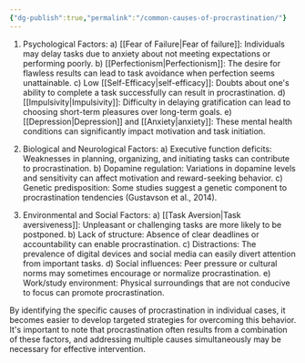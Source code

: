 ```yaml
---
{"dg-publish":true,"permalink":"/common-causes-of-procrastination/"}
---
```




1. Psychological Factors:
   a) [[Fear of Failure\|Fear of failure]]: Individuals may delay tasks due to anxiety about not meeting expectations or performing poorly.
   b) [[Perfectionism\|Perfectionism]]: The desire for flawless results can lead to task avoidance when perfection seems unattainable.
   c) Low [[Self-Efficacy\|self-efficacy]]: Doubts about one's ability to complete a task successfully can result in procrastination.
   d) [[Impulsivity\|Impulsivity]]: Difficulty in delaying gratification can lead to choosing short-term pleasures over long-term goals.
   e) [[Depression\|Depression]] and [[Anxiety\|anxiety]]: These mental health conditions can significantly impact motivation and task initiation.

2. Biological and Neurological Factors:
   a) Executive function deficits: Weaknesses in planning, organizing, and initiating tasks can contribute to procrastination.
   b) Dopamine regulation: Variations in dopamine levels and sensitivity can affect motivation and reward-seeking behavior.
   c) Genetic predisposition: Some studies suggest a genetic component to procrastination tendencies (Gustavson et al., 2014).

3. Environmental and Social Factors:
   a) [[Task Aversion\|Task aversiveness]]: Unpleasant or challenging tasks are more likely to be postponed.
   b) Lack of structure: Absence of clear deadlines or accountability can enable procrastination.
   c) Distractions: The prevalence of digital devices and social media can easily divert attention from important tasks.
   d) Social influences: Peer pressure or cultural norms may sometimes encourage or normalize procrastination.
   e) Work/study environment: Physical surroundings that are not conducive to focus can promote procrastination.

By identifying the specific causes of procrastination in individual cases, it becomes easier to develop targeted strategies for overcoming this behavior. It's important to note that procrastination often results from a combination of these factors, and addressing multiple causes simultaneously may be necessary for effective intervention.
